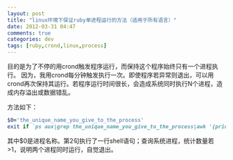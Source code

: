 ```yaml
---
layout: post
title: "linux环境下保证ruby单进程运行的方法（适用于所有语言）"
date: 2012-03-31 04:47
comments: true
categories: dev
tags: [ruby,crond,linux,process]
---
```

目的是为了不停的用crond触发程序运行，而保持这个程序始终只有一个进程执行。
因为，我用crond每分钟触发执行一次。即使程序若异常则退出，可以用crond再次保持其运行。若程序运行时间很长，会造成系统同时执行N个进程，造成内存溢出或数据错乱。

方法如下：

```ruby
$0='the_unique_name_you_give_to_the_process'
exit if `ps aux|grep the_unique_name_you_give_to_the_process|awk '{print $11}'|grep the_unique_name_you_give_to_the_process|wc -l`.to_i>1
```

其中$0是进程名称。第2句执行了一行shell语句；查询系统进程，统计数量若>1，说明两个进程同时运行，自觉退出。